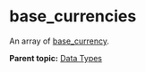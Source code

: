 # base\_currencies

An array of [base\_currency](r_base_currency.md#).

**Parent topic:** [Data Types](../data_types/c_datatypes.md)

